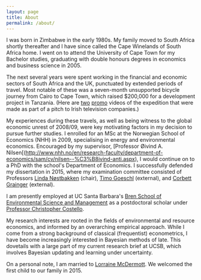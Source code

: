 ```yaml
---
layout: page
title: About
permalink: /about/
---
```


I was born in Zimbabwe in the early 1980s. My family moved to South Africa shortly thereafter and I have since called the Cape Winelands of South Africa home. I went on to attend the University of Cape Town for my Bachelor studies, graduating with double honours degrees in economics and business science in 2005. 

The next several years were spent working in the financial and economic sectors of South Africa and the UK, punctuated by extended periods of travel. Most notable of these was a seven-month unsupported bicycle journey from Cairo to Cape Town, which raised $200,000 for a development project in Tanzania. (Here are [two](http://www.youtube.com/watch?v=BOFWtnCMnJw) [promo](http://www.youtube.com/watch?v=fL4JsEH_CJU) videos of the expedition that were made as part of a pitch to Irish television companies.) 

My experiences during these travels, as well as being witness to the global economic unrest of 2008/09, were key motivating factors in my decision to pursue further studies. I enrolled for an MSc at the Norwegian School of Economics (NHH) in 2009, specialising in energy and environmental economics. Encouraged by my supervisor, [Professor Øivind A. Nilsen[(http://www.nhh.no/en/research-faculty/department-of-economics/sam/cv/nilsen--%C3%B8ivind-anti.aspx), I would continue on to a PhD with the school's Department of Economics. I successfully defended my dissertation in 2015, where my examination committee consisted of Professors [Linda Nøstbakken](http://www.nhh.no/cv/nostbakken) (chair), [Timo Goeschl](http://www.marsilius-kolleg.uni-heidelberg.de/fellows_en/goeschl_en.html) (external), and [Corbett Grainger](http://www.aae.wisc.edu/cagrainger/) (external).

I am presently employed at UC Santa Barbara's [Bren School of Environmental Science and Management](http://www.bren.ucsb.edu/) as a postdoctoral scholar under [Professor Christopher Costello](http://christopherjcostello.com/). 

My research interests are rooted in the fields of environmental and resource economics, and informed by an overarching empirical approach. While I come from a strong background of classical (frequentist) econometrics, I have become increasingly interested in Bayesian methods of late. This dovetails with a large part of my current research brief at UCSB, which involves Bayesian updating and learning under uncertainty.

On a personal note, I am married to [Lorraine McDermott](http://lorrainemcdermott.net/). We welcomed the first child to our family in 2015.
